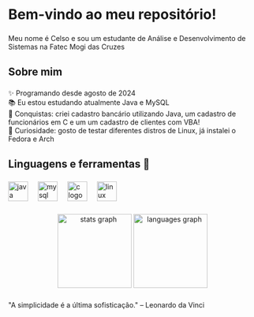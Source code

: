 <h1 align="left">Bem-vindo ao meu repositório!</h1>

###

<p align="left">Meu nome é Celso e sou um estudante de Análise e Desenvolvimento de Sistemas na Fatec Mogi das Cruzes</p>

###

<h2 align="left">Sobre mim</h2>

###

<p align="left">✨ Programando desde agosto de 2024<br>📚 Eu estou estudando atualmente Java e MySQL<br>🎯 Conquistas: criei cadastro bancário utilizando Java, um cadastro de funcionários em C e um um cadastro de clientes com VBA!<br>🎲 Curiosidade: gosto de testar diferentes distros de Linux, já instalei o Fedora e Arch</p>

###

<h2 align="left">Linguagens e ferramentas 🔧</h2>

###

<div align="left">
  <img src="https://cdn.jsdelivr.net/gh/devicons/devicon/icons/java/java-original.svg" height="40" alt="java logo"  />
  <img width="12" />
  <img src="https://cdn.jsdelivr.net/gh/devicons/devicon/icons/mysql/mysql-original.svg" height="40" alt="mysql logo"  />
  <img width="12" />
  <img src="https://cdn.jsdelivr.net/gh/devicons/devicon/icons/c/c-original.svg" height="40" alt="c logo"  />
  <img width="12" />
  <img src="https://cdn.jsdelivr.net/gh/devicons/devicon/icons/linux/linux-original.svg" height="40" alt="linux logo"  />
</div>

###

<div align="center">
  <img src="https://github-readme-stats.vercel.app/api?username=celsoB-dev&hide_title=false&hide_rank=false&show_icons=true&include_all_commits=true&count_private=true&disable_animations=false&theme=dracula&locale=en&hide_border=false&order=1" height="150" alt="stats graph"  />
  <img src="https://github-readme-stats.vercel.app/api/top-langs?username=celsoB-dev&locale=en&hide_title=false&layout=compact&card_width=320&langs_count=5&theme=dracula&hide_border=false&order=2" height="150" alt="languages graph"  />
</div>

###

<p align="left">"A simplicidade é a última sofisticação." – Leonardo da Vinci</p>

###
